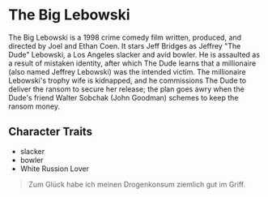 # The Big Lebowski
The Big Lebowski is a 1998 crime comedy film written, produced, and directed by Joel and Ethan Coen. It stars Jeff Bridges as Jeffrey "The Dude" Lebowski, a Los Angeles slacker and avid bowler. He is assaulted as a result of mistaken identity, after which The Dude learns that a millionaire (also named Jeffrey Lebowski) was the intended victim. The millionaire Lebowski's trophy wife is kidnapped, and he commissions The Dude to deliver the ransom to secure her release; the plan goes awry when the Dude's friend Walter Sobchak (John Goodman) schemes to keep the ransom money.
## Character Traits
* slacker
* bowler
* White Russion Lover

> Zum Glück habe ich meinen Drogenkonsum ziemlich gut im Griff.
